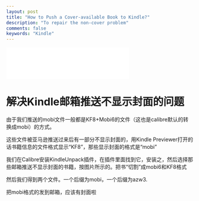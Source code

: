 ```yaml
---
layout: post
title: "How to Push a Cover-available Book to Kindle?"
description: "To repair the non-cover problem"
comments: false
keywords: "Kindle"
---
```


<iframe frameborder="no" border="0" marginwidth="0" marginheight="0" width=330 height=86 src="//music.163.com/outchain/player?type=2&id=461301452&auto=1&height=66"></iframe>

# 解决Kindle邮箱推送不显示封面的问题

由于我们推送的mobi文件一般都是KF8+Mobi6的文件（这也是calibre默认的转换成mobi）的方式。

这些文件被亚马逊推送过来后有一部分不显示封面的，用Kindle Previewer打开的话书籍信息的文件格式显示“KF8”，那些显示封面的格式是“mobi”

我们在Calibre安装KindleUnpack插件，在插件里面找到它，安装之，然后选择那些邮箱推送不显示封面的书籍，按图片所示的。把书“切割”成mobi6和KF8格式

然后我们得到两个文件。一个后缀为mobi，一个后缀为azw3.

把mobi格式的发到邮箱，应该有封面啦

